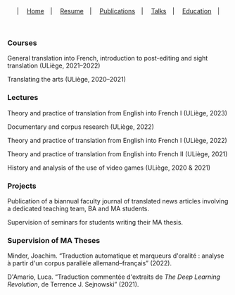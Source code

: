 <center>
  &vert;&emsp;
  <a href="index.html">Home</a>&emsp;&vert;&emsp;
  <a href="resume.html">Resume</a>&emsp;&vert;&emsp;
  <a href="publications.html">Publications</a>&emsp;&vert;&emsp;
  <a href="talks.html">Talks</a>&emsp;&vert;&emsp;
  <a href="education.html">Education</a>&emsp;&vert;
</center>

&nbsp;

### Courses

General translation into French, introduction to post-editing and sight translation (ULiège, 2021&ndash;2022)

Translating the arts (ULiège, 2020&ndash;2021)

### Lectures

Theory and practice of translation from English into French I (ULiège, 2023)

Documentary and corpus research (ULiège, 2022)

Theory and practice of translation from English into French I (ULiège, 2022)

Theory and practice of translation from English into French II (ULiège, 2021)

History and analysis of the use of video games (ULiège, 2020 &amp; 2021)

### Projects

Publication of a biannual faculty journal of translated news articles involving a dedicated teaching team, BA and MA students.

Supervision of seminars for students writing their MA thesis.

### Supervision of MA Theses

Minder, Joachim. &ldquo;Traduction automatique et marqueurs d'oralité&nbsp;: analyse à partir d'un corpus parallèle allemand&ndash;français&rdquo; (2022).

D'Amario, Luca. &ldquo;Traduction commentée d'extraits de *The Deep Learning Revolution*, de Terrence J. Sejnowski&rdquo; (2021).
